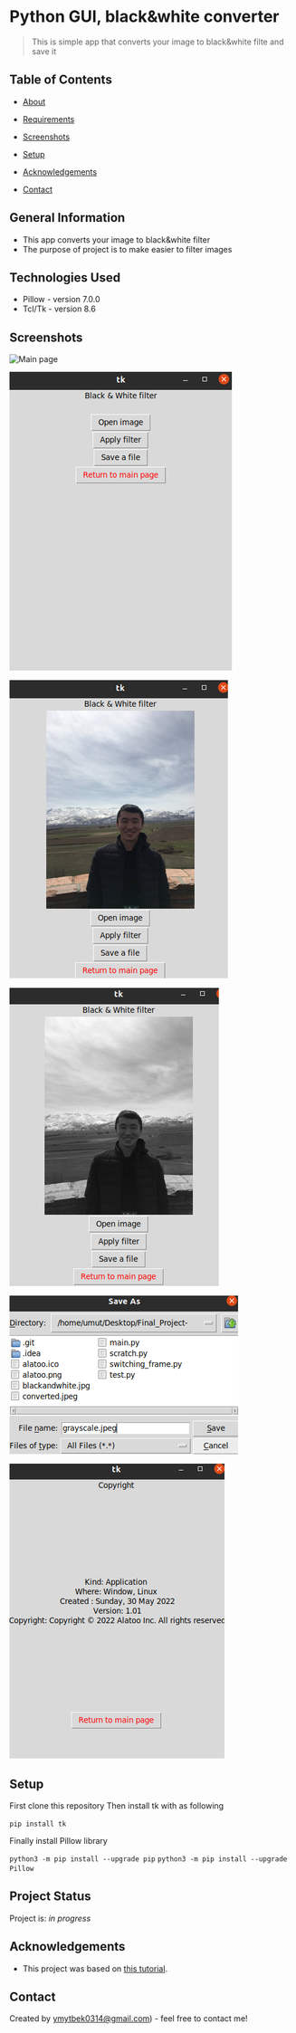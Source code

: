 # Python GUI, black&white converter 
> This is simple app that converts your image to black&white filte and save it

## Table of Contents
* [About](#general-information)
* [Requirements](#technologies-used)
* [Screenshots](#screenshots)
* [Setup](#setup)

* [Acknowledgements](#acknowledgements)
* [Contact](#contact)
<!-- * [License](#license) -->


## General Information
- This app converts your image to black&white filter
- The purpose of  project is to make easier to filter images 

## Technologies Used
- Pillow - version 7.0.0
- Tcl/Tk - version 8.6



## Screenshots
![Main page](sreenshots/1.png)

![Filter page](screenshots/2.png)

![Apply](screenshots/3.png)

![Applied](screenshots/4.png)

![Save your image](screenshots/5.png)

![Copyright](screenshots/6.png)






## Setup

First clone this repository 
Then install tk with as following 

`pip install tk`

Finally install Pillow library 

`python3 -m pip install --upgrade pip`
`python3 -m pip install --upgrade Pillow`





## Project Status
Project is: _in progress_ 




## Acknowledgements


- This project was based on [this tutorial]([https://www.example.com](https://stackoverflow.com/questions/7546050/switch-between-two-frames-in-tkinter#:~:text=One%20way%20to%20switch%20frames,use%20any%20generic%20Frame%20class.)).



## Contact
Created by [ymytbek0314@gmail.com](https://github.com/Arpidinov)) - feel free to contact me!

